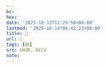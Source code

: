 ```yaml
---
bc:
hex:
date: '2025-10-13T11:29:58+08:00'
lastmod: '2025-10-14T06:42:23+08:00'
title: 󰣺
url: 󰣺
tags: [嗀]
src: GHZR, DCCV
note:
---
```

